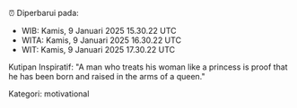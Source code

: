 ⏰ Diperbarui pada:
- WIB: Kamis, 9 Januari 2025 15.30.22 UTC
- WITA: Kamis, 9 Januari 2025 16.30.22 UTC
- WIT: Kamis, 9 Januari 2025 17.30.22 UTC

Kutipan Inspiratif:
"A man who treats his woman like a princess is proof that he has been born and raised in the arms of a queen."


Kategori: motivational

